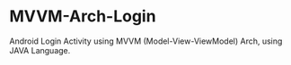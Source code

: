 # MVVM-Arch-Login
Android Login Activity using MVVM (Model-View-ViewModel) Arch, using JAVA Language.
